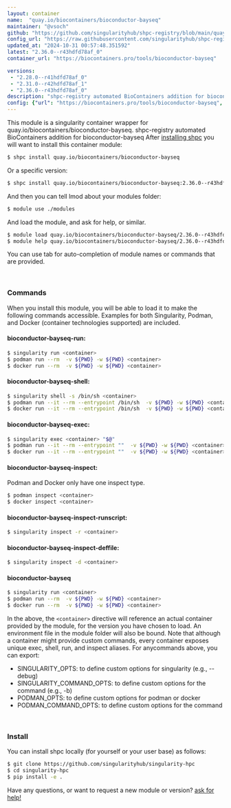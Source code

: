 ```yaml
---
layout: container
name:  "quay.io/biocontainers/bioconductor-bayseq"
maintainer: "@vsoch"
github: "https://github.com/singularityhub/shpc-registry/blob/main/quay.io/biocontainers/bioconductor-bayseq/container.yaml"
config_url: "https://raw.githubusercontent.com/singularityhub/shpc-registry/main/quay.io/biocontainers/bioconductor-bayseq/container.yaml"
updated_at: "2024-10-31 00:57:48.351592"
latest: "2.36.0--r43hdfd78af_0"
container_url: "https://biocontainers.pro/tools/bioconductor-bayseq"

versions:
 - "2.28.0--r41hdfd78af_0"
 - "2.31.0--r42hdfd78af_1"
 - "2.36.0--r43hdfd78af_0"
description: "shpc-registry automated BioContainers addition for bioconductor-bayseq"
config: {"url": "https://biocontainers.pro/tools/bioconductor-bayseq", "maintainer": "@vsoch", "description": "shpc-registry automated BioContainers addition for bioconductor-bayseq", "latest": {"2.36.0--r43hdfd78af_0": "sha256:c25fa2ae9627ae348a3c0e200797b4576df4e247a86887636e745177f1d90e53"}, "tags": {"2.28.0--r41hdfd78af_0": "sha256:4f9f06df6f015e4396a839109c890110b4689437f18d18dc9afc3adc8a8e19e8", "2.31.0--r42hdfd78af_1": "sha256:5e6ef92ecef1a1fb68ce0a2872aac53354ae708d1220b5cf4b913d636bc6635b", "2.36.0--r43hdfd78af_0": "sha256:c25fa2ae9627ae348a3c0e200797b4576df4e247a86887636e745177f1d90e53"}, "docker": "quay.io/biocontainers/bioconductor-bayseq"}
---
```


This module is a singularity container wrapper for quay.io/biocontainers/bioconductor-bayseq.
shpc-registry automated BioContainers addition for bioconductor-bayseq
After [installing shpc](#install) you will want to install this container module:


```bash
$ shpc install quay.io/biocontainers/bioconductor-bayseq
```

Or a specific version:

```bash
$ shpc install quay.io/biocontainers/bioconductor-bayseq:2.36.0--r43hdfd78af_0
```

And then you can tell lmod about your modules folder:

```bash
$ module use ./modules
```

And load the module, and ask for help, or similar.

```bash
$ module load quay.io/biocontainers/bioconductor-bayseq/2.36.0--r43hdfd78af_0
$ module help quay.io/biocontainers/bioconductor-bayseq/2.36.0--r43hdfd78af_0
```

You can use tab for auto-completion of module names or commands that are provided.

<br>

### Commands

When you install this module, you will be able to load it to make the following commands accessible.
Examples for both Singularity, Podman, and Docker (container technologies supported) are included.

#### bioconductor-bayseq-run:

```bash
$ singularity run <container>
$ podman run --rm  -v ${PWD} -w ${PWD} <container>
$ docker run --rm  -v ${PWD} -w ${PWD} <container>
```

#### bioconductor-bayseq-shell:

```bash
$ singularity shell -s /bin/sh <container>
$ podman run --it --rm --entrypoint /bin/sh  -v ${PWD} -w ${PWD} <container>
$ docker run --it --rm --entrypoint /bin/sh  -v ${PWD} -w ${PWD} <container>
```

#### bioconductor-bayseq-exec:

```bash
$ singularity exec <container> "$@"
$ podman run --it --rm --entrypoint ""  -v ${PWD} -w ${PWD} <container> "$@"
$ docker run --it --rm --entrypoint ""  -v ${PWD} -w ${PWD} <container> "$@"
```

#### bioconductor-bayseq-inspect:

Podman and Docker only have one inspect type.

```bash
$ podman inspect <container>
$ docker inspect <container>
```

#### bioconductor-bayseq-inspect-runscript:

```bash
$ singularity inspect -r <container>
```

#### bioconductor-bayseq-inspect-deffile:

```bash
$ singularity inspect -d <container>
```



#### bioconductor-bayseq

```bash
$ singularity run <container>
$ podman run --rm  -v ${PWD} -w ${PWD} <container>
$ docker run --rm  -v ${PWD} -w ${PWD} <container>
```


In the above, the `<container>` directive will reference an actual container provided
by the module, for the version you have chosen to load. An environment file in the
module folder will also be bound. Note that although a container
might provide custom commands, every container exposes unique exec, shell, run, and
inspect aliases. For anycommands above, you can export:

 - SINGULARITY_OPTS: to define custom options for singularity (e.g., --debug)
 - SINGULARITY_COMMAND_OPTS: to define custom options for the command (e.g., -b)
 - PODMAN_OPTS: to define custom options for podman or docker
 - PODMAN_COMMAND_OPTS: to define custom options for the command

<br>

### Install

You can install shpc locally (for yourself or your user base) as follows:

```bash
$ git clone https://github.com/singularityhub/singularity-hpc
$ cd singularity-hpc
$ pip install -e .
```

Have any questions, or want to request a new module or version? [ask for help!](https://github.com/singularityhub/singularity-hpc/issues)